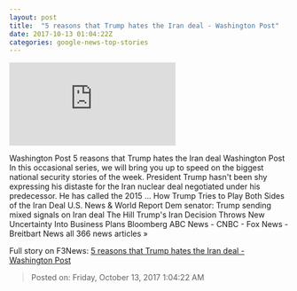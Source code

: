 ```yaml
---
layout: post
title:  "5 reasons that Trump hates the Iran deal - Washington Post"
date: 2017-10-13 01:04:22Z
categories: google-news-top-stories
---
```


![5 reasons that Trump hates the Iran deal - Washington Post](https://img.washingtonpost.com/pbox.php?url=http://img.washingtonpost.com/blogs/worldviews/files/2017/10/849534086.jpg&w=1484&op=resize&opt=1&filter=antialias&t=20170517)

Washington Post 5 reasons that Trump hates the Iran deal Washington Post In this occasional series, we will bring you up to speed on the biggest national security stories of the week. President Trump hasn't been shy expressing his distaste for the Iran nuclear deal negotiated under his predecessor. He has called the 2015 ... How Trump Tries to Play Both Sides of the Iran Deal U.S. News & World Report Dem senator: Trump sending mixed signals on Iran deal The Hill Trump's Iran Decision Throws New Uncertainty Into Business Plans Bloomberg ABC News - CNBC - Fox News - Breitbart News all 366 news articles »


Full story on F3News: [5 reasons that Trump hates the Iran deal - Washington Post](http://www.f3nws.com/n/QtcgeE)

> Posted on: Friday, October 13, 2017 1:04:22 AM
